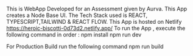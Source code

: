  This is WebApp Developed for an Assessment given by Aurva.
 This App creates a Node Base UI. The Tech Stack used is REACT, TYPESCRIPT,TAILWIND & REACT FLOW.
 This App is hosted on Netlify https://heroic-biscotti-0d73d2.netlify.app/
 To run the App , execute the following command in order :
  npm install
  npm run dev

  For Production Build run the following command
  npm run build


